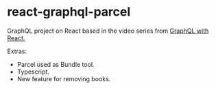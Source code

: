 # react-graphql-parcel

GraphQL project on React based in the video series from [GraphQL with React.](https://www.youtube.com/watch?v=Y0lDGjwRYKw&list=PL4cUxeGkcC9iK6Qhn-QLcXCXPQUov1U7f)

Extras:
- Parcel used as Bundle tool.
- Typescript.
- New feature for removing books.

